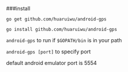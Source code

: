 ###install

`go get github.com/huaruiwu/android-gps`

`go install github.com/huaruiwu/android-gps`

`android-gps` to run if `$GOPATH/bin` is in your path

`android-gps [port]` to specify port

default android emulator port is 5554
